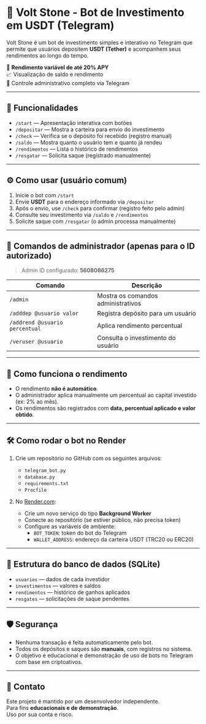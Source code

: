 # 🤖 Volt Stone - Bot de Investimento em USDT (Telegram)

Volt Stone é um bot de investimento simples e interativo no Telegram que permite que usuários depositem **USDT (Tether)** e acompanhem seus rendimentos ao longo do tempo.

💼 **Rendimento variável de até 20% APY**  
📈 Visualização de saldo e rendimento  
🔐 Controle administrativo completo via Telegram  

---

## 🚀 Funcionalidades

- `/start` — Apresentação interativa com botões
- `/depositar` — Mostra a carteira para envio do investimento
- `/check` — Verifica se o depósito foi recebido (registro manual)
- `/saldo` — Mostra quanto o usuário tem e quanto já rendeu
- `/rendimentos` — Lista o histórico de rendimentos
- `/resgatar` — Solicita saque (registrado manualmente)

---

## ⚙️ Como usar (usuário comum)

1. Inicie o bot com `/start`
2. Envie **USDT** para o endereço informado via `/depositar`
3. Após o envio, use `/check` para confirmar (registro feito pelo admin)
4. Consulte seu investimento via `/saldo` e `/rendimentos`
5. Solicite saque com `/resgatar` (o admin processa manualmente)

---

## 🔐 Comandos de administrador (apenas para o ID autorizado)

> Admin ID configurado: **5608086275**

| Comando | Descrição |
|--------|-----------|
| `/admin` | Mostra os comandos administrativos |
| `/adddep @usuario valor` | Registra depósito para um usuário |
| `/addrend @usuario percentual` | Aplica rendimento percentual |
| `/veruser @usuario` | Consulta o investimento do usuário |

---

## 🧠 Como funciona o rendimento

- O rendimento **não é automático**.
- O administrador aplica manualmente um percentual ao capital investido (ex: 2% ao mês).
- Os rendimentos são registrados com **data, percentual aplicado e valor obtido**.

---

## 🛠️ Como rodar o bot no Render

1. Crie um repositório no GitHub com os seguintes arquivos:
   - `telegram_bot.py`
   - `database.py`
   - `requirements.txt`
   - `Procfile`

2. No [Render.com](https://render.com):
   - Crie um novo serviço do tipo **Background Worker**
   - Conecte ao repositório (se estiver público, não precisa token)
   - Configure as variáveis de ambiente:
     - `BOT_TOKEN`: token do bot do Telegram
     - `WALLET_ADDRESS`: endereço da carteira USDT (TRC20 ou ERC20)

---

## 📂 Estrutura do banco de dados (SQLite)

- `usuarios` — dados de cada investidor
- `investimentos` — valores e saldos
- `rendimentos` — histórico de ganhos aplicados
- `resgates` — solicitações de saque pendentes

---

## 🛡️ Segurança

- Nenhuma transação é feita automaticamente pelo bot.
- Todos os depósitos e saques são **manuais**, com registros no sistema.
- O objetivo é educacional e demonstração de uso de bots no Telegram com base em criptoativos.

---

## 📧 Contato

Este projeto é mantido por um desenvolvedor independente.  
Para fins **educacionais e de demonstração**.  
Uso por sua conta e risco.
